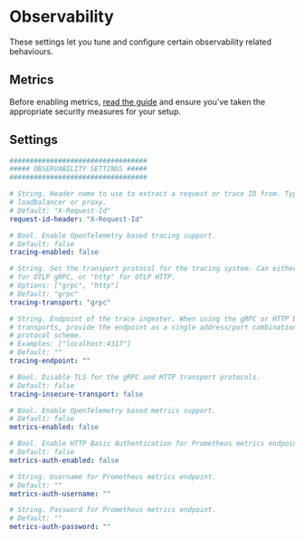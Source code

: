 # Observability

These settings let you tune and configure certain observability related behaviours.

## Metrics

Before enabling metrics, [read the guide](../advanced/metrics.md) and ensure you've taken the appropriate security measures for your setup.

## Settings

```yaml
##################################
##### OBSERVABILITY SETTINGS #####
##################################

# String. Header name to use to extract a request or trace ID from. Typically set by a
# loadbalancer or proxy.
# Default: "X-Request-Id"
request-id-header: "X-Request-Id"

# Bool. Enable OpenTelemetry based tracing support.
# Default: false
tracing-enabled: false

# String. Set the transport protocol for the tracing system. Can either be "grpc" 
# for OTLP gRPC, or "http" for OTLP HTTP.
# Options: ["grpc", "http"]
# Default: "grpc"
tracing-transport: "grpc"

# String. Endpoint of the trace ingester. When using the gRPC or HTTP based 
# transports, provide the endpoint as a single address/port combination without a 
# protocol scheme.
# Examples: ["localhost:4317"]
# Default: ""
tracing-endpoint: ""

# Bool. Disable TLS for the gRPC and HTTP transport protocols.
# Default: false
tracing-insecure-transport: false

# Bool. Enable OpenTelemetry based metrics support.
# Default: false
metrics-enabled: false

# Bool. Enable HTTP Basic Authentication for Prometheus metrics endpoint.
# Default: false
metrics-auth-enabled: false

# String. Username for Prometheus metrics endpoint.
# Default: ""
metrics-auth-username: ""

# String. Password for Prometheus metrics endpoint.
# Default: ""
metrics-auth-password: ""
```
